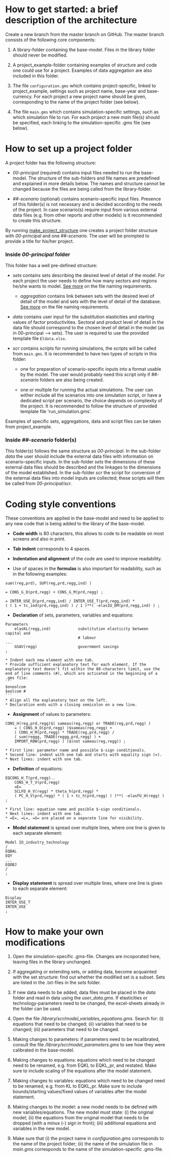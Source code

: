 # How to get started: a brief description of the architecture

Create a new branch from the master branch on GitHub. The master branch consists of the following core components:

1. A library-folder containing the base-model. Files in the library folder should never be modified.

2. A project_example-folder containing examples of structure and code one could use for a project. Examples of data aggregation are also included in this folder.

3. The file `configuration.gms` which contains project-specific, linked to project_example, settings such as project name, base-year and base-currency. For each project a new project name should be given, corresponding to the name of the project folder (see below).

4. The file `main.gms` which contains simulation-specific settings, such as which simulation file to run. For each project a new *main* file(s) should be specified, each linking to the simulation-specific .gms file (see below).

# How to set up a project folder

A project folder has the following structure:

* *00-principal* (required) contains input files needed to run the base-model. The structure of the sub-folders and file names are predefined and explained in more details below. The names and structure cannot be changed because the files are being called from the library-folder.

* *##-scenario* (optional) contains scenario-specific input files. Presence of this folder(s) is not necessary and is decided according to the needs of the project. In case scenario(s) require input from various external data files (e.g. from other reports and other models) is it recommended to create this structure.

By running [make_project_structure](make_project_structure.bat) one creates a project folder structure with *00-principal* and one *##-scenario*. The user will be prompted to provide a title for his/her project.

### Inside *00-principal* folder

This folder has a well pre-defined structure:

* *sets* contains sets describing the desired level of detail of the model. For each project the user needs to define how many sectors and regions he/she wants to model. [See more](documentation\readme's\readme_principal_sets.txt) on the file naming requirements.

    * *aggregation* contains link between sets with the desired level of detail of the model and sets with the level of detail of the database. [See more](documentation\readme's\readme_principal_sets_aggregation.txt) on the file naming requirements.

* *data* contains user input for the substitution elasticities and starting values of factor productivities. Sectoral and product level of detail in the data file should correspond to the chosen level of detail in the model (as in 00-principal --> sets). The user is required to use the provided template file `Eldata.xlsx`.

* *scr* contains scripts for running simulations, the scripts will be called from `main.gms`. It is recommended to have two types of scripts in this folder:

    * one for preparation of scenario-specific inputs into a format usable by the model. The user would probably need this script only if *##-scenario* folders are also being created.

    * one or multiple for running the actual simulations. The user can wither include all the scenarios into one simulation script, or have a dedicated script per scenario, the choice depends on complexity of the project. It is recommended to follow the structure of provided template file 'run_simulation.gms'.

Examples of specific sets, aggregations, data and script files can be taken from project_example.

### Inside *##-scenario* folder(s)

This folder(s) follows the same structure as *00-principal*. In the sub-folder *data* the user should include the external data files with information on scenario-specific inputs. In the sub-folder *sets* the dimensions of these external data files should be described and the linkages to the dimensions of the model established. In the sub-folder *scr* the script for conversion of the external data files into model inputs are collected; these scripts will then be called from *00-principal/scr*.

# Coding style conventions

These conventions are applied in the base-model and need to be applied to any new code that is being added to the library of the base-model.

* **Code width** is 80 characters, this allows to code to be readable on most screens and also in print.

* **Tab indent** corresponds to 4 spaces.

* **Indentation and alignment** of the code are used to improve readability.

* Use of spaces in the **formulas** is also important for readability, such as in the following examples:
```
sum((reg,prd), SUP(reg,prd,regg,ind) )

= CONS_G_D(prd,regg) + CONS_G_M(prd,regg) ;

= INTER_USE_D(prd,regg,ind) / INTER_USE_T(prd,regg,ind) *
( ( 1 + tc_ind(prd,regg,ind) ) / 1 )**( -elasIU_DM(prd,regg,ind) ) ;
```

* **Declaration** of sets, parameters, variables and equations:
```
Parameters
    elasKL(regg,ind)            substitution elasticity between capital and
                                # labour
...
    GSAV(regg)                  government savings
;
```
    * Indent each new element with one tab.
    * Provide sufficient explanatory text for each element. If the explanatory text doesn't fit within the 80-characters limit, use the end of line comments (#), which are activated in the beginning of a .gms file:
    ```
    $oneolcom
    $eolcom #
    ```
    * Align all the explanatory text on the left.
    * Declaration ends with a closing semicolon on a new line.

* **Assignment** of values to parameters:
```
CONS_H(reg,prd,regg)$( sameas(reg,regg) or TRADE(reg,prd,regg) )
    = ( CONS_H_D(prd,regg) )$sameas(reg,regg) +
    ( CONS_H_M(prd,regg) * TRADE(reg,prd,regg) /
    ( sum(reggg, TRADE(reggg,prd,regg) ) +
    IMPORT_ROW(prd,regg) ) )$(not sameas(reg,regg)) ;
```
    * First line: parameter name and possible $-sign conditionals.
    * Second line: indent with one tab and starts with equality sign (=).
    * Next lines: indent with one tab. 

* **Definition** of equations:
```
EQCONS_H_T(prd,regg)..
    CONS_H_T_V(prd,regg)
    =E=
    SCLFD_H_V(regg) * theta_h(prd,regg) *
    ( PC_H_V(prd,regg) * ( 1 + tc_h(prd,regg) ) )**( -elasFU_H(regg) ) ;
```
    * First line: equation name and posible $-sign conditionals.
    * Next lines: indent with one tab.
    * =E=, =L=, =G= are placed on a separate line for visibility.

* **Model statement** is spread over multiple lines, where one line is given to each separate element:
```
Model IO_industry_technology
/
EQBAL
EQY
...
EQOBJ
/
;
```

* **Display statement** is spread over multiple lines, where one line is given to each separate element:
```
Display
INTER_USE_T
INTER_USE
;
```


# How to make your own modifications

1. Open the simulation-specific .gms-file. Changes are incoporated
   here, leaving files in the library unchanged.

2. If aggregating or extending sets, or adding data, become acquainted with the set
   structure: find out whether the modified set is a subset. Sets are
   listed in the .txt-files in the *sets* folder.

3. If new data needs to be added, data files must be placed in the
   *data* folder and read in data using the *user_data.gms*. If
   elasticities or technology-parameters need to be changed, the
   excel-sheets already in the folder can be used.

4. Open the file */library/scr/model_variables_equations.gms*. Search
   for: (i) equations that need to be changed; (ii) variables that
   need to be changed; (iii) parameters that need to be changed.

5. Making changes to parameters: if parameters need to be recalibrated, consult
   the file */library/scr/model_parameters.gms* to see how they were
   calibrated in the base-model.

6. Making changes to equations: equations which need to be changed need to be
   renamed, e.g. from EQKL to EQKL_pr, and restated. Make sure to
   include scaling of the equations after the model statement.

7. Making changes to variables: equations which need to be changed need to be
   renamed, e.g. from KL to EQKL_pr. Make sure to include
   bounds/starting values/fixed values of variables after the model
   statement.

8. Making changes to the model: a new model needs to be defined with
   new variables/equations. The new model must state: (i) the original
   model; (ii) the equations from the original model that needs to be
   dropped (with a minus (-) sign in front); (iii) additional
   equations and variables in the new model.

9. Make sure that (i) the project name in *configuration.gms*
   corresponds to the name of the project folder; (ii) the name of the
   simulation file in *main.gms* corresponds to the name of the
   simulation-specific .gms-file.


